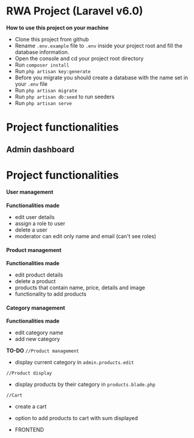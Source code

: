 # RWA Project (Laravel v6.0)

**How to use this project on your machine**

- Clone this project from github
- Rename `.env.example` file to `.env` inside your project root and fill the database information.
- Open the console and cd your project root directory
- Run `composer install`
- Run `php artisan key:generate` 
- Before you migrate you should create a database with the name set in your `.env` file
- Run `php artisan migrate`
- Run `php artisan db:seed` to run seeders
- Run `php artisan serve`


# Project functionalities

## Admin dashboard

# Project functionalities

#### User management
**Functionalities made**
- edit user details
- assign a role to user
- delete a user
- moderator can edit only name and email (can't see roles)

#### Product management
**Functionalities made**
- edit product details
- delete a product
- products that contain name, price, details and image
- functionality to add products

#### Category management
**Functionalities made**
- edit category name
- add new category


**TO-DO**
`//Product management`
- display current category in `admin.products.edit`

`//Product display`
- display products by their category in `products.blade.php`

`//Cart`
- create a cart
- option to add products to cart with sum displayed

- FRONTEND

